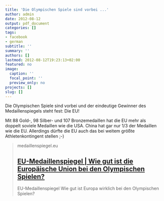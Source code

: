 ```yaml
---
title: 'Die Olympischen Spiele sind vorbei ...'
author: admin
date: 2012-08-12
output: pdf_document
categories: []
tags:
- facebook
- german
subtitle: ''
summary: ''
authors: []
lastmod: 2012-08-12T19:23:13+02:00
featured: no
image:
  caption: ''
  focal_point: ''
  preview_only: no
projects: []
slug: []
---
```

Die Olympischen Spiele sind vorbei und der eindeutige Gewinner des Medaillenspiegels steht fest: Die EU!

Mit 88 Gold-, 98 Silber- und 107 Bronzemedaillen hat die EU mehr als doppelt soviele Medaillen wie die USA. China hat gar nur 1/3 der Medaillen wie die EU. Allerdings dürfte die EU auch das bei weitem größte Athletenkontingent stellen ;-)
> medaillenspiegel.eu
> ## [EU-Medaillenspiegel | Wie gut ist die Europäische Union bei den Olympischen Spielen?](http://www.medaillenspiegel.eu/)
>
>EU-Medaillenspiegel
Wie gut ist Europa wirklich bei den Olympischen Spielen?


